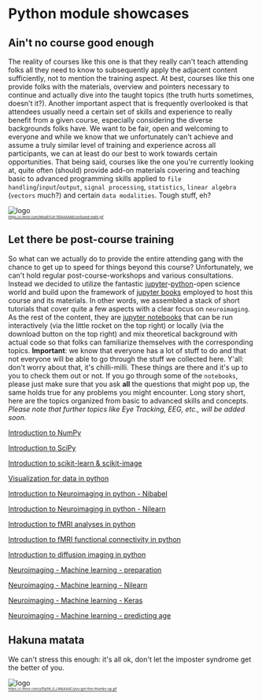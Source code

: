 # Python module showcases


## Ain't no course good enough
The reality of courses like this one is that they really can't teach attending folks all they need to know to subsequently apply the adjacent content sufficiently, not to mention the training aspect. At best, courses like this one provide folks with the materials, overview and pointers necessary to continue and actually dive into the taught topics (the truth hurts sometimes, doesn't it?). Another important aspect that is frequently overlooked is that attendees usually need a certain set of skills and experience to really benefit from a given course, especially considering the diverse backgrounds folks have. We want to be fair, open and welcoming to everyone and while we know that we unfortunately can't achieve and assume a truly similar level of training and experience across all participants, we can at least do our best to work towards certain opportunities. That being said, courses like the one you're currently looking at, quite often (should) provide add-on materials covering and teaching basic to advanced programming skills applied to `file handling`/`input`/`output`, `signal processing`, `statistics`, `linear algebra` (`vectors` much?) and certain `data modalities`. Tough stuff, eh?  

![logo](https://c.tenor.com/MsuBYU4-fI0AAAAM/confused-math.gif)\
<sub><sup><sub><sup>https://c.tenor.com/MsuBYU4-fI0AAAAM/confused-math.gif
</sup></sub></sup></sub>

## Let there be post-course training
So what can we actually do to provide the entire attending gang with the chance to get up to speed for things beyond this course? Unfortunately, we can't hold regular post-course-workshops and various consultations. Instead we decided to utilize the fantastic [jupyter](https://jupyter.org/)-[python](https://www.python.org/)-open science world and build upon the framework of [jupyter books](https://jupyterbook.org/intro.html) employed to host this course and its materials. In other words, we assembled a stack of short tutorials that cover quite a few aspects with a clear focus on `neuroimaging`. As the rest of the content, they are [jupyter notebooks](https://jupyter-notebook.readthedocs.io/en/stable/) that can be run interactively (via the little rocket on the top right) or locally (via the download button on the top right) and mix theoretical background with actual code so that folks can familiarize themselves with the corresponding topics. 
**Important**: we know that everyone has a lot of stuff to do and that not everyone will be able to go through the stuff we collected here. Y'all: don't worry about that, it's chilli-milli. These things are there and it's up to you to check them out or not. If you go through some of the `notebooks`, please just make sure that you ask **all** the questions that might pop up, the same holds true for any problems you might encounter. Long story short, here are the topics organized from basic to advanced skills and concepts. _Please note that further topics like Eye Tracking, EEG, etc., will be added soon._


[Introduction to NumPy](https://m-earnest.github.io/Python_for_Psychologists_Winter2022/showcases/python_numpy.html)

[Introduction to SciPy](https://m-earnest.github.io/Python_for_Psychologists_Winter2022/showcases/python_scipy.html)

[Introduction to scikit-learn & scikit-image](https://m-earnest.github.io/Python_for_Psychologists_Winter2022/showcases/module_showcases/python_scikit.html)

[Visualization for data in python](https://m-earnest.github.io/Python_for_Psychologists_Winter2022/showcases/module_showcases/python_visualization_for_data.html)

[Introduction to Neuroimaging in python - Nibabel](https://m-earnest.github.io/Python_for_Psychologists_Winter2022/showcases/Python_for_Psychologists_Winter2021/module_showcases/image_manipulation_nibabel.html)

[Introduction to Neuroimaging in python - Nilearn](https://m-earnest.github.io/Python_for_Psychologists_Winter2022/showcases/module_showcases/image_manipulation_nilearn.html)

[Introduction to fMRI analyses in python](https://m-earnest.github.io/Python_for_Psychologists_Winter2022/showcases/statistical_analyses_MRI.html)

[Introduction to fMRI functional connectivity in python](https://m-earnest.github.io/Python_for_Psychologists_Winter2022/showcases/module_showcases/functional_connectivity.html)

[Introduction to diffusion imaging in python](https://m-earnest.github.io/Python_for_Psychologists_Winter2022/showcases/diffusion_imaging.html)

[Neuroimaging - Machine learning - preparation](https://m-earnest.github.io/Python_for_Psychologists_Winter2022/showcases/machine_learning_preparation.html)

[Neuroimaging - Machine learning - Nilearn](https://m-earnest.github.io/Python_for_Psychologists_Winter2022/showcases/machine_learning_nilearn.html)

[Neuroimaging - Machine learning - Keras](https://m-earnest.github.io/Python_for_Psychologists_Winter2022/showcases/machine_learning_keras.html)

[Neuroimaging - Machine learning - predicting age](https://m-earnest.github.io/Python_for_Psychologists_Winter2022/showcases/Predicting_age_with_machine_learning.html)


## Hakuna matata
We can't stress this enough: it's all ok, don't let the imposter syndrome get the better of you.

![logo](https://c.tenor.com/yfDp5K_0_LMAAAAC/you-got-this-thumbs-up.gif)\
<sub><sup><sub><sup>https://c.tenor.com/yfDp5K_0_LMAAAAC/you-got-this-thumbs-up.gif
</sup></sub></sup></sub>

